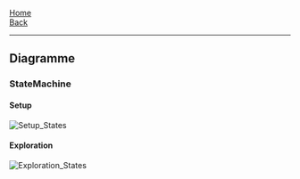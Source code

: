 [Home](home)  
[Back](SolidusWiki)
***
## Diagramme
### StateMachine
#### Setup

![Setup_States](https://gitlab.com/solidus/hefei/uploads/f6062f5955b10f2aeb0365c03865e7c4/Setup_States.JPG)
#### Exploration


![Exploration_States](https://gitlab.com/solidus/hefei/uploads/51a0e625881062d22d1c8046637d34f8/Exploration_States.JPG)
